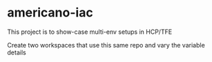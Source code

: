 # americano-iac

This project is to show-case multi-env setups in HCP/TFE

Create two workspaces that use this same repo and vary the variable details